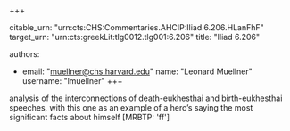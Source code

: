 +++


citable_urn: "urn:cts:CHS:Commentaries.AHCIP:Iliad.6.206.HLanFhF"
target_urn: "urn:cts:greekLit:tlg0012.tlg001:6.206"
title: "Iliad 6.206"

authors:
- email: "muellner@chs.harvard.edu"
  name: "Leonard Muellner"
  username: "lmuellner"
+++

<p>analysis of the interconnections of death-eukhesthai and birth-eukhesthai speeches, with this one as an example of a hero’s saying the most significant facts about himself [MRBTP: 'ff']</p>
